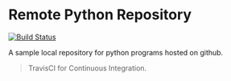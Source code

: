 # Remote Python Repository

[![Build Status](https://travis-ci.org/irregula-expression/remote.svg?branch=master)](https://travis-ci.org/irregula-expression/remote)

A sample local repository for python programs hosted on github.

> TravisCI for Continuous Integration.
